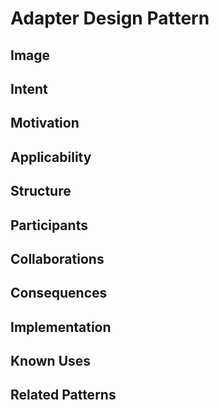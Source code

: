 Adapter Design Pattern
========================

Image
-----

Intent
------

Motivation
----------

Applicability
-------------

Structure
---------

Participants
------------

Collaborations
--------------

Consequences
------------

Implementation
--------------

Known Uses
----------

Related Patterns
----------------

